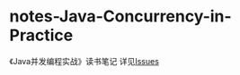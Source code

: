 # notes-Java-Concurrency-in-Practice
《Java并发编程实战》读书笔记
详见[Issues](https://github.com/dengchengchao/notes-Java-Concurrency-in-Practice/issues)
